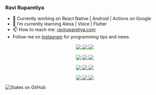 ### Ravi Rupareliya

- 🔭 Currently working on React Native | Android | Actions on Google
- 🌱 I’m currently learning Alexa | Voice | Flutter
- 📫 How to reach me: [ravirupareliya.com](https://ravirupareliya.com)
- Follow me on [Instagram](https://www.instagram.com/ravi.rupareliya/) for programming tips and news.

<a href="https://www.instagram.com/ravi.rupareliya/" target="_blank">
<!-- insta-feed:START-->
<p align="center">
<img align="center" src=https://scontent-atl3-1.cdninstagram.com/v/t51.2885-15/e35/s150x150/119738360_171946631175661_8308691936849414239_n.jpg?_nc_ht=scontent-atl3-1.cdninstagram.com&_nc_cat=101&_nc_ohc=Dh6inCLMxkoAX9sZGVN&_nc_tp=15&oh=85e5d98b75190c25c9fe5dd57e2c04f1&oe=5F9F635D />
<img align="center" src=https://scontent-atl3-1.cdninstagram.com/v/t51.2885-15/e35/s150x150/119471335_3325605627530848_5783608158621298966_n.jpg?_nc_ht=scontent-atl3-1.cdninstagram.com&_nc_cat=104&_nc_ohc=5gAGTuV35doAX893OgU&_nc_tp=15&oh=3decdfafb015fdad6244b305bde36514&oe=5F9FE001 />
<img align="center" src=https://scontent-atl3-1.cdninstagram.com/v/t51.2885-15/e35/s150x150/118735524_155532192843864_2438830621806811548_n.jpg?_nc_ht=scontent-atl3-1.cdninstagram.com&_nc_cat=100&_nc_ohc=SJjbWgOWDVkAX-_QEi0&_nc_tp=15&oh=3621692fed7b72a0cd979b09f1ba20b1&oe=5F9DAC6E />
</p>
<p align="center">
<img align="center" src=https://scontent-atl3-1.cdninstagram.com/v/t51.2885-15/e35/s150x150/118358282_793232521422249_4194198869826492121_n.jpg?_nc_ht=scontent-atl3-1.cdninstagram.com&_nc_cat=109&_nc_ohc=g2uRAv5Fe6IAX-QDHg1&_nc_tp=15&oh=1f4839433cdc5815969ff64a42a31da8&oe=5F9C7D3C />
<img align="center" src=https://scontent-atl3-1.cdninstagram.com/v/t51.2885-15/e35/s150x150/118083536_653646245259286_4437462516989252087_n.jpg?_nc_ht=scontent-atl3-1.cdninstagram.com&_nc_cat=110&_nc_ohc=qGzJpj8A54IAX9rLqFE&_nc_tp=15&oh=073c23ebbf7636246ebf0956a9a266a2&oe=5F9CECDC />
<img align="center" src=https://scontent-atl3-1.cdninstagram.com/v/t51.2885-15/e35/s150x150/118175330_604822603490734_6882222491011634628_n.jpg?_nc_ht=scontent-atl3-1.cdninstagram.com&_nc_cat=110&_nc_ohc=CN8mw_l58TEAX-IAAqp&_nc_tp=15&oh=7b74129751652870d0a9a97aff87bd8d&oe=5F9F1677 />
</p>
<p align="center">
<img align="center" src=https://scontent-atl3-1.cdninstagram.com/v/t51.2885-15/e35/s150x150/117801930_118850686597100_8281062695853943386_n.jpg?_nc_ht=scontent-atl3-1.cdninstagram.com&_nc_cat=108&_nc_ohc=8Z_bxCa0PNcAX_xRUXi&_nc_tp=15&oh=34eec26061fd1c833b34f9f5bd227000&oe=5F9F8840 />
<img align="center" src=https://scontent-atl3-1.cdninstagram.com/v/t51.2885-15/e35/s150x150/117867292_2771207523148452_3241414180657952736_n.jpg?_nc_ht=scontent-atl3-1.cdninstagram.com&_nc_cat=100&_nc_ohc=wE1CYjKYKxYAX9dwmUE&_nc_tp=15&oh=d2500c85ac273934643e9496af92593e&oe=5F9F20A1 />
<img align="center" src=https://scontent-atl3-1.cdninstagram.com/v/t51.2885-15/e35/s150x150/117931678_793632161399712_7562658963115355616_n.jpg?_nc_ht=scontent-atl3-1.cdninstagram.com&_nc_cat=100&_nc_ohc=RvtxQ2XMj3UAX_F3pUb&_nc_tp=15&oh=520d7bf8bc475e81578f6de9071156bb&oe=5F9D2BB7 />
</p>
<p align="center">
<img align="center" src=https://scontent-atl3-1.cdninstagram.com/v/t51.2885-15/e35/s150x150/117747115_220949032661980_1081920512424702093_n.jpg?_nc_ht=scontent-atl3-1.cdninstagram.com&_nc_cat=104&_nc_ohc=COXOdvz2JzUAX_BV3W4&_nc_tp=15&oh=49c3bf882e0baa44041651d953b443fd&oe=5F9E9816 />
<img align="center" src=https://scontent-atl3-1.cdninstagram.com/v/t51.2885-15/e35/s150x150/117564950_167171931547080_7523565149947571776_n.jpg?_nc_ht=scontent-atl3-1.cdninstagram.com&_nc_cat=100&_nc_ohc=Jn_6EviRNuEAX-RH9Av&_nc_tp=15&oh=06eaac8cfacd594942a2f964cc08e4f9&oe=5F9DC85D />
<img align="center" src=https://scontent-atl3-1.cdninstagram.com/v/t51.2885-15/e35/s150x150/117307859_603477283647910_4747232603067507655_n.jpg?_nc_ht=scontent-atl3-1.cdninstagram.com&_nc_cat=110&_nc_ohc=tIXOCMGqLJkAX_ter0O&_nc_tp=15&oh=6ce4840832ba42978131f6b8dda2ae98&oe=5F9CD704 />
</p>

<!-- insta-feed:END-->
</a>



![States on GitHub](https://github-readme-stats.vercel.app/api?username=ravirupareliya&show_icons=true&hide_border=true)
